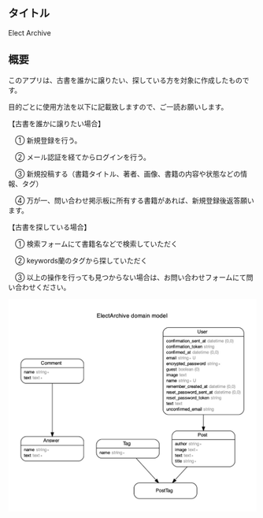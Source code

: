 
## タイトル

Elect Archive

## 概要

このアプリは、古書を誰かに譲りたい、探している方を対象に作成したものです。

目的ごとに使用方法を以下に記載致しますので、ご一読お願いします。

【古書を誰かに譲りたい場合】

　① 新規登録を行う。

　② メール認証を経てからログインを行う。

　③ 新規投稿する（書籍タイトル、著者、画像、書籍の内容や状態などの情報、タグ）

　④ 万が一、問い合わせ掲示板に所有する書籍があれば、新規登録後返答願います。
 
【古書を探している場合】

　① 検索フォームにて書籍名などで検索していただく

　② keywords蘭のタグから探していただく
 
　③ 以上の操作を行っても見つからない場合は、お問い合わせフォームにて問い合わせください。

![ER図](https://github.com/watcher041/Elect_Archive/blob/master/erd.jpg)
